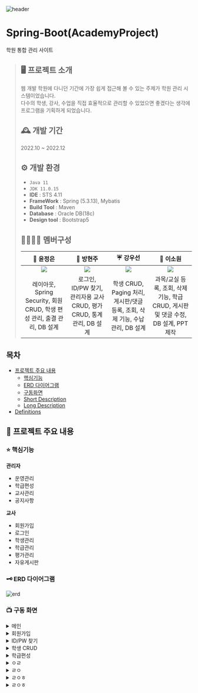 

![header](https://capsule-render.vercel.app/api?type=Waving&color=FFE9A0&height=230&section=header&text=Potato%20Academy&desc=학원%20통합%20관리%20사이트&fontAlignY=40&fontSize=70&descSize=16&descAlignY=53&descAlign=67.5)

# Spring-Boot(AcademyProject)

학원 통합 관리 사이트 

>## 🖥 프로젝트 소개
> 웹 개발 학원에 다니던 기간에 가장 쉽게 접근해 볼 수 있는 주제가 학원 관리 시스템이었습니다.
> <br> 다수의 학생, 강사, 수업을 직접 효율적으로 관리할 수 있었으면 좋겠다는 생각에 프로그램을 기획하게 되었습니다.
>## 🕰 개발 기간
> 2022.10 ~ 2022.12
>## ⚙ 개발 환경
> - `Java 11`
> - `JDK 11.0.15`
> - **IDE** : STS 4.11
> - **FrameWork** : Spring (5.3.13), Mybatis
> - **Build Tool** : Maven 
> - **Database** : Oracle DB(18c)
> - **Design tool** : Bootstrap5
>
>## 👩‍👩‍👧‍👧 멤버구성
> 
>|🍎 윤정은|🍞 방현주|☔ 강우선|💚 이소원|
>|:---:|:---:|:---:|:---:|
>|<a href="https://github.com/yun-developer"><img src="https://img.shields.io/badge/GitHub-181717?style=flat-square&logo=GitHub&logoColor=white"/></a> |<a href="https://github.com/bb9oo"><img src="https://img.shields.io/badge/GitHub-181717?style=flat-square&logo=GitHub&logoColor=white"/></a> |<a href="https://github.com/kwseon"><img src="https://img.shields.io/badge/GitHub-181717?style=flat-square&logo=GitHub&logoColor=white"/></a> |<a href="https://github.com/SOWON22"><img src="https://img.shields.io/badge/GitHub-181717?style=flat-square&logo=GitHub&logoColor=white"/></a> |
>|레이아웃, Spring Security,  회원 CRUD, 학생 편성 관리, 출결 관리,  DB 설계|로그인, ID/PW 찾기,  관리자용 교사 CRUD, 평가 CRUD,  통계 관리, DB 설계|학생 CRUD, Paging 처리,  게시판/댓글 등록, 조회, 삭제 기능,  수납관리, DB 설계| 과목/교실 등록, 조회, 삭제 기능, 학급 CRUD, 게시판 및 댓글 수정,  DB 설계, PPT 제작|



## 목차

- [프로젝트 주요 내용](https://github.com/yun-developer/AcademyProject#-프로젝트-주요-내용)
  - [핵심기능](https://github.com/yun-developer/AcademyProject#-핵심기능)
  - [ERD 다이어그램](https://github.com/yun-developer/AcademyProject#-ERD-다이어그램)
  - [구동화면](https://github.com/yun-developer/AcademyProject#-구동-화면)
  - [Short Description](#short-description)
  - [Long Description](#long-description)
- [Definitions](#definitions)

## 📍 프로젝트 주요 내용

### ⭐ 핵심기능

**관리자** 

- 운영관리  
- 학급편성  
- 교사관리  
- 공지사항


**교사**

- 회원가입  
- 로그인  
- 학생관리  
- 학급관리  
- 평가관리  
- 자유게시판

 


### 🗝 ERD 다이어그램

![erd](https://user-images.githubusercontent.com/109609187/207746001-e6d40a4a-0f0b-4ff2-9b43-21199ee63ea8.png)




### 📺 구동 화면

<details>
<summary>메인</summary>
<div markdown="1">

![메인](https://user-images.githubusercontent.com/109609187/207758177-fb88cc2a-067b-4c5d-82ae-3a4d9f16e8aa.gif)

</div>
</details>

<details>
<summary>회원가입</summary>
<div markdown="1">

![회원가입](https://user-images.githubusercontent.com/109609187/207757815-9a842444-ebdf-4665-a218-b9ac58f15af4.gif)

</div>
</details>

<details>
<summary>ID/PW 찾기</summary>
<div markdown="1">

![아이디비번찾기](https://user-images.githubusercontent.com/109609187/207758283-68807a51-9a57-463b-840a-f27dd553c475.gif)

</div>
</details>

<details>
<summary>학생 CRUD</summary>
<div markdown="1">

![학생CRUD](https://user-images.githubusercontent.com/109609187/207756167-96b5f069-ad84-446d-9103-d3c92aec0f9d.gif)

</div>
</details>


<details>
<summary>학급편성</summary>
<div markdown="1">

![학급편성](https://user-images.githubusercontent.com/109609187/207756531-1f93eac9-48e1-42dd-af66-d450b72bd07c.gif)
  
</div>
</details>

<details>
<summary>ㅇㄹ</summary>
<div markdown="1">

ㅀㅇㄴ
  
</div>
</details>

<details>
<summary>ㄹㅇ</summary>
<div markdown="1">

ㅍㅌㅊ
  
</div>
</details>

<details>
<summary>ㄹㅇㅎ</summary>
<div markdown="1">

ㅎ로
  
</div>
</details>

<details>
<summary>ㄹㅇㅎ</summary>
<div markdown="1">

ㅎ로
  
</div>
</details>



